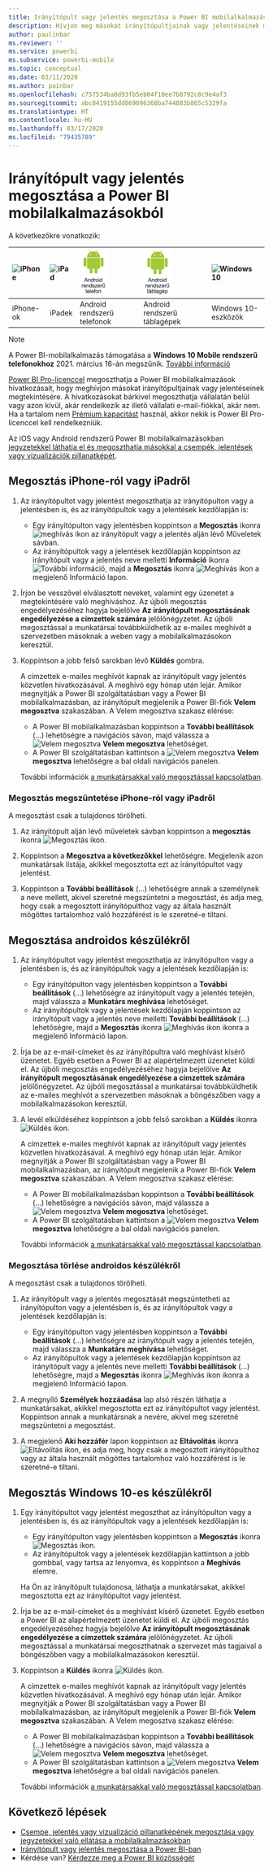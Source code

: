 ```yaml
---
title: Irányítópult vagy jelentés megosztása a Power BI mobilalkalmazásokból
description: Hívjon meg másokat irányítópultjainak vagy jelentéseinek megtekintésére a Power BI-mobilalkalmazások hivatkozásainak megosztásával. Itt megismerkedhet az erre vonatkozó részletekkel.
author: paulinbar
ms.reviewer: ''
ms.service: powerbi
ms.subservice: powerbi-mobile
ms.topic: conceptual
ms.date: 03/11/2020
ms.author: painbar
ms.openlocfilehash: c757534ba0d93fb5eb04f10ee7b8792c8c9e4af3
ms.sourcegitcommit: abc8419155dd869096368ba744883b865c5329fa
ms.translationtype: HT
ms.contentlocale: hu-HU
ms.lasthandoff: 03/17/2020
ms.locfileid: "79435789"
---
```

# <a name="share-a-dashboard-or-report-from-the-power-bi-mobile-apps"></a>Irányítópult vagy jelentés megosztása a Power BI mobilalkalmazásokból
A következőkre vonatkozik:

| ![iPhone](./media/mobile-share-dashboard-from-the-mobile-apps/iphone-logo-50-px.png) | ![iPad](./media/mobile-share-dashboard-from-the-mobile-apps/ipad-logo-50-px.png) | ![Android rendszerű telefon](./media/mobile-share-dashboard-from-the-mobile-apps/android-phone-logo-50-px.png) | ![Android rendszerű táblagép](./media/mobile-share-dashboard-from-the-mobile-apps/android-tablet-logo-50-px.png) | ![Windows 10](./media/mobile-share-dashboard-from-the-mobile-apps/win-10-logo-50-px.png) |
|:--- |:--- |:--- |:--- |:--- |
| iPhone-ok |iPadek |Android rendszerű telefonok |Android rendszerű táblagépek |Windows 10-eszközök |

>[!NOTE]
>A Power BI-mobilalkalmazás támogatása a **Windows 10 Mobile rendszerű telefonokhoz** 2021. március 16-án megszűnik. [További információ](https://go.microsoft.com/fwlink/?linkid=2121400)

[Power BI Pro-licenccel](../../service-features-license-type.md) megoszthatja a Power BI mobilalkalmazások hivatkozásait, hogy meghívjon másokat irányítópultjainak vagy jelentéseinek megtekintésére. A hivatkozásokat bárkivel megoszthatja vállalatán belül vagy azon kívül, akár rendelkezik az illető vállalati e-mail-fiókkal, akár nem. Ha a tartalom nem [Prémium kapacitást](../../service-premium-what-is.md) használ, akkor nekik is Power BI Pro-licenccel kell rendelkezniük.

Az iOS vagy Android rendszerű Power BI mobilalkalmazásokban [jegyzetekkel láthatja el és megoszthatja másokkal a csempék, jelentések vagy vizualizációk pillanatképét](mobile-annotate-and-share-a-tile-from-the-mobile-apps.md). 

## <a name="share-from-your-iphone-or-ipad"></a>Megosztás iPhone-ról vagy iPadről

1. Az irányítópultot vagy jelentést megoszthatja az irányítópulton vagy a jelentésben is, és az irányítópultok vagy a jelentések kezdőlapján is:
    *  Egy irányítópulton vagy jelentésben koppintson a **Megosztás** ikonra ![meghívás ikon](././media/mobile-share-dashboard-from-the-mobile-apps/power-bi-android-invite-icon-ss.png) az irányítópult vagy a jelentés alján lévő Műveletek sávban.
    *  Az irányítópultok vagy a jelentések kezdőlapján koppintson az irányítópult vagy a jelentés neve melletti **Információ** ikonra ![További információ](./media/mobile-share-dashboard-from-the-mobile-apps/power-bi-more-info-icon.png), majd a **Megosztás** ikonra ![Meghívás ikon](./media/mobile-share-dashboard-from-the-mobile-apps/power-bi-android-invite-icon-ss.png) a megjelenő Információ lapon.
2. Írjon be vesszővel elválasztott neveket, valamint egy üzenetet a megtekintésére való meghíváshoz. Az újbóli megosztás engedélyezéséhez hagyja bejelölve **Az irányítópult megosztásának engedélyezése a címzettek számára** jelölőnégyzetet. Az újbóli megosztással a munkatársai továbbküldhetik az e-mailes meghívót a szervezetben másoknak a weben vagy a mobilalkalmazásokon keresztül.
3. Koppintson a jobb felső sarokban lévő **Küldés** gombra.
   
   A címzettek e-mailes meghívót kapnak az irányítópult vagy jelentés közvetlen hivatkozásával. A meghívó egy hónap után lejár. Amikor megnyitják a Power BI szolgáltatásban vagy a Power BI mobilalkalmazásban, az irányítópult megjelenik a Power BI-fiók **Velem megosztva** szakaszában. A Velem megosztva szakasz elérése:
   
   * A Power BI mobilalkalmazásban koppintson a **További beállítások** (...) lehetőségre a navigációs sávon, majd válassza a ![Velem megosztva](./././media/mobile-share-dashboard-from-the-mobile-apps/power-bi-shared-with-me-icon.png) **Velem megosztva** lehetőséget.
   * A Power BI szolgáltatásban kattintson a ![Velem megosztva](./././media/mobile-share-dashboard-from-the-mobile-apps/power-bi-shared-with-me-icon.png) **Velem megosztva** lehetőségre a bal oldali navigációs panelen.
   
   További információk [a munkatársakkal való megosztással kapcsolatban](../../service-share-dashboards.md).

### <a name="unshare-from-your-iphone-or-ipad"></a>Megosztás megszüntetése iPhone-ról vagy iPadről
A megosztást csak a tulajdonos törölheti.

1. Az irányítópult alján lévő műveletek sávban koppintson a **megosztás** ikonra ![Megosztás ikon](././media/mobile-share-dashboard-from-the-mobile-apps/power-bi-android-invite-icon-ss.png).
2. Koppintson a **Megosztva a következőkkel** lehetőségre. Megjelenik azon munkatársak listája, akikkel megosztotta ezt az irányítópultot vagy jelentést.

3. Koppintson a **További beállítások** (...) lehetőségre annak a személynek a neve mellett, akivel szeretné megszüntetni a megosztást, és adja meg, hogy csak a megosztott irányítópulthoz vagy az általa használt mögöttes tartalomhoz való hozzáférést is le szeretné-e tiltani.



## <a name="share-from-your-android-device"></a>Megosztása androidos készülékről
1. Az irányítópultot vagy jelentést megoszthatja az irányítópulton vagy a jelentésben is, és az irányítópultok vagy a jelentések kezdőlapján is:
    *  Egy irányítópulton vagy jelentésben koppintson a **További beállítások** (...) lehetőségre az irányítópult vagy a jelentés tetején, majd válassza a **Munkatárs meghívása** lehetőséget.
    *  Az irányítópultok vagy a jelentések kezdőlapján koppintson az irányítópult vagy a jelentés neve melletti **További beállítások** (...) lehetőségre, majd a **Megosztás** ikonra ![Meghívás ikon](./media/mobile-share-dashboard-from-the-mobile-apps/power-bi-android-invite-icon-ss.png) ikonra a megjelenő Információ lapon.
 
2. Írja be az e-mail-címeket és az irányítópultra való meghívást kísérő üzenetet. Egyéb esetben a Power BI az alapértelmezett üzenetet küldi el. Az újbóli megosztás engedélyezéséhez hagyja bejelölve **Az irányítópult megosztásának engedélyezése a címzettek számára** jelölőnégyzetet. Az újbóli megosztással a munkatársai továbbküldhetik az e-mailes meghívót a szervezetben másoknak a böngészőben vagy a mobilalkalmazásokon keresztül.
   
3. A levél elküldéséhez koppintson a jobb felső sarokban a **Küldés** ikonra ![Küldés ikon](./media/mobile-share-dashboard-from-the-mobile-apps/power-bi-android-send-icon.png).
   
    A címzettek e-mailes meghívót kapnak az irányítópult vagy jelentés közvetlen hivatkozásával. A meghívó egy hónap után lejár. Amikor megnyitják a Power BI szolgáltatásban vagy a Power BI mobilalkalmazásban, az irányítópult megjelenik a Power BI-fiók **Velem megosztva** szakaszában. A Velem megosztva szakasz elérése:
   * A Power BI mobilalkalmazásban koppintson a **További beállítások** (...) lehetőségre a navigációs sávon, majd válassza a ![Velem megosztva](./././media/mobile-share-dashboard-from-the-mobile-apps/power-bi-shared-with-me-icon.png) **Velem megosztva** lehetőséget.
   * A Power BI szolgáltatásban kattintson a ![Velem megosztva](./././media/mobile-share-dashboard-from-the-mobile-apps/power-bi-shared-with-me-icon.png) **Velem megosztva** lehetőségre a bal oldali navigációs panelen.
   
   További információk [a munkatársakkal való megosztással kapcsolatban](../../service-share-dashboards.md).


### <a name="unshare-from-your-android-device"></a>Megosztása törlése androidos készülékről
A megosztást csak a tulajdonos törölheti.

1. Az irányítópult vagy a jelentés megosztását megszüntetheti az irányítópulton vagy a jelentésben is, és az irányítópultok vagy a jelentések kezdőlapján is:
    *  Egy irányítópulton vagy jelentésben koppintson a **További beállítások** (...) lehetőségre az irányítópult vagy a jelentés tetején, majd válassza a **Munkatárs meghívása** lehetőséget.
    *  Az irányítópultok vagy a jelentések kezdőlapján koppintson az irányítópult vagy a jelentés neve melletti **További beállítások** (...) lehetőségre, majd a **Megosztás** ikonra ![Meghívás ikon](./media/mobile-share-dashboard-from-the-mobile-apps/power-bi-android-invite-icon-ss.png) ikonra a megjelenő Információ lapon.

2. A megnyíló **Személyek hozzáadása** lap alsó részén láthatja a munkatársakat, akikkel megosztotta ezt az irányítópultot vagy jelentést. Koppintson annak a munkatársnak a nevére, akivel meg szeretné megszüntetni a megosztást.
3. A megjelenő **Aki hozzáfér** lapon koppintson az **Eltávolítás** ikonra ![Eltávolítás ikon](./media/mobile-share-dashboard-from-the-mobile-apps/power-bi-android-remove-icon.png), és adja meg, hogy csak a megosztott irányítópulthoz vagy az általa használt mögöttes tartalomhoz való hozzáférést is le szeretné-e tiltani.

## <a name="share-from-your-windows-10-device"></a>Megosztás Windows 10-es készülékről

1. Egy irányítópultot vagy jelentést megoszthat az irányítópulton vagy a jelentésben is, és az irányítópultok vagy a jelentések kezdőlapján is:
    * Egy irányítópulton vagy jelentésben koppintson a **Megosztás** ikonra ![Megosztás ikon](./media/mobile-share-dashboard-from-the-mobile-apps/power-bi-android-invite-icon-ss.png).
    * Az irányítópultok vagy a jelentések kezdőlapján kattintson a jobb gombbal, vagy tartsa az lenyomva, és koppintson a **Meghívás** elemre.
   
   Ha Ön az irányítópult tulajdonosa, láthatja a munkatársakat, akikkel megosztotta ezt az irányítópultot vagy jelentést.

2. Írja be az e-mail-címeket és a meghívást kísérő üzenetet. Egyéb esetben a Power BI az alapértelmezett üzenetet küldi el. Az újbóli megosztás engedélyezéséhez hagyja bejelölve **Az irányítópult megosztásának engedélyezése a címzettek számára** jelölőnégyzetet. Az újbóli megosztással a munkatársai megoszthatnak a szervezet más tagjaival a böngészőben vagy a mobilalkalmazásokon keresztül.
   
3. Koppintson a **Küldés** ikonra ![Küldés ikon](./media/mobile-share-dashboard-from-the-mobile-apps/pbi_win10ph_sendicon.png).
   
    A címzettek e-mailes meghívót kapnak az irányítópult vagy jelentés közvetlen hivatkozásával. A meghívó egy hónap után lejár. Amikor megnyitják a Power BI szolgáltatásban vagy a Power BI mobilalkalmazásban, az irányítópult megjelenik a Power BI-fiók **Velem megosztva** szakaszában. A Velem megosztva szakasz elérése:
   
   * A Power BI mobilalkalmazásban koppintson a **További beállítások** (...) lehetőségre a navigációs sávon, majd válassza a ![Velem megosztva](./././media/mobile-share-dashboard-from-the-mobile-apps/power-bi-shared-with-me-icon.png) **Velem megosztva** lehetőséget.
   * A Power BI szolgáltatásban kattintson a ![Velem megosztva](./././media/mobile-share-dashboard-from-the-mobile-apps/power-bi-shared-with-me-icon.png) **Velem megosztva** lehetőségre a bal oldali navigációs panelen.
   
   További információk [a munkatársakkal való megosztással kapcsolatban](../../service-share-dashboards.md).

## <a name="next-steps"></a>Következő lépések
* [Csempe, jelentés vagy vizualizáció pillanatképének megosztása vagy jegyzetekkel való ellátása a mobilalkalmazásokban](mobile-annotate-and-share-a-tile-from-the-mobile-apps.md)
* [Irányítópult vagy jelentés megosztása a Power BI-ban](../../service-share-dashboards.md)
* Kérdése van? [Kérdezze meg a Power BI közösségét](https://community.powerbi.com/)

